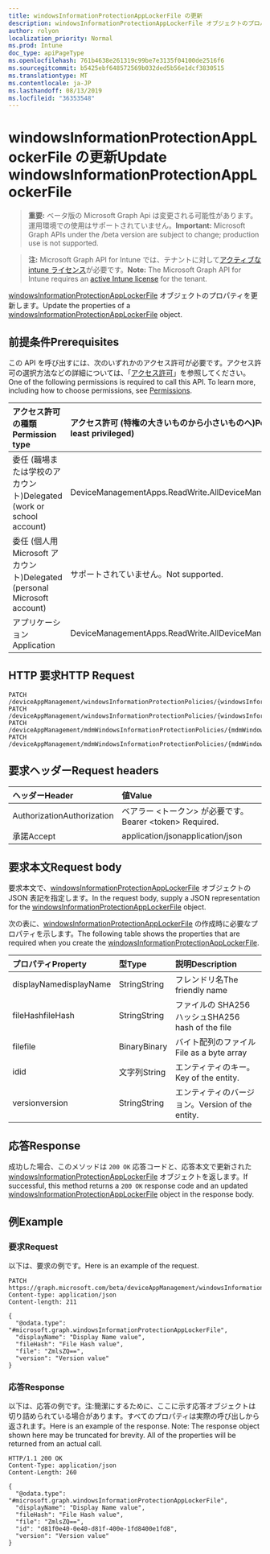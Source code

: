 ```yaml
---
title: windowsInformationProtectionAppLockerFile の更新
description: windowsInformationProtectionAppLockerFile オブジェクトのプロパティを更新します。
author: rolyon
localization_priority: Normal
ms.prod: Intune
doc_type: apiPageType
ms.openlocfilehash: 761b4638e261319c99be7e3135f04100de2516f6
ms.sourcegitcommit: b5425ebf648572569b032ded5b56e1dcf3830515
ms.translationtype: MT
ms.contentlocale: ja-JP
ms.lasthandoff: 08/13/2019
ms.locfileid: "36353548"
---
```

# <a name="update-windowsinformationprotectionapplockerfile"></a><span data-ttu-id="601fb-103">windowsInformationProtectionAppLockerFile の更新</span><span class="sxs-lookup"><span data-stu-id="601fb-103">Update windowsInformationProtectionAppLockerFile</span></span>

> <span data-ttu-id="601fb-104">**重要:** ベータ版の Microsoft Graph Api は変更される可能性があります。運用環境での使用はサポートされていません。</span><span class="sxs-lookup"><span data-stu-id="601fb-104">**Important:** Microsoft Graph APIs under the /beta version are subject to change; production use is not supported.</span></span>

> <span data-ttu-id="601fb-105">**注:** Microsoft Graph API for Intune では、テナントに対して[アクティブな intune ライセンス](https://go.microsoft.com/fwlink/?linkid=839381)が必要です。</span><span class="sxs-lookup"><span data-stu-id="601fb-105">**Note:** The Microsoft Graph API for Intune requires an [active Intune license](https://go.microsoft.com/fwlink/?linkid=839381) for the tenant.</span></span>

<span data-ttu-id="601fb-106">[windowsInformationProtectionAppLockerFile](../resources/intune-mam-windowsinformationprotectionapplockerfile.md) オブジェクトのプロパティを更新します。</span><span class="sxs-lookup"><span data-stu-id="601fb-106">Update the properties of a [windowsInformationProtectionAppLockerFile](../resources/intune-mam-windowsinformationprotectionapplockerfile.md) object.</span></span>

## <a name="prerequisites"></a><span data-ttu-id="601fb-107">前提条件</span><span class="sxs-lookup"><span data-stu-id="601fb-107">Prerequisites</span></span>
<span data-ttu-id="601fb-p101">この API を呼び出すには、次のいずれかのアクセス許可が必要です。アクセス許可の選択方法などの詳細については、「[アクセス許可](/graph/permissions-reference)」を参照してください。</span><span class="sxs-lookup"><span data-stu-id="601fb-p101">One of the following permissions is required to call this API. To learn more, including how to choose permissions, see [Permissions](/graph/permissions-reference).</span></span>

|<span data-ttu-id="601fb-110">アクセス許可の種類</span><span class="sxs-lookup"><span data-stu-id="601fb-110">Permission type</span></span>|<span data-ttu-id="601fb-111">アクセス許可 (特権の大きいものから小さいものへ)</span><span class="sxs-lookup"><span data-stu-id="601fb-111">Permissions (from most to least privileged)</span></span>|
|:---|:---|
|<span data-ttu-id="601fb-112">委任 (職場または学校のアカウント)</span><span class="sxs-lookup"><span data-stu-id="601fb-112">Delegated (work or school account)</span></span>|<span data-ttu-id="601fb-113">DeviceManagementApps.ReadWrite.All</span><span class="sxs-lookup"><span data-stu-id="601fb-113">DeviceManagementApps.ReadWrite.All</span></span>|
|<span data-ttu-id="601fb-114">委任 (個人用 Microsoft アカウント)</span><span class="sxs-lookup"><span data-stu-id="601fb-114">Delegated (personal Microsoft account)</span></span>|<span data-ttu-id="601fb-115">サポートされていません。</span><span class="sxs-lookup"><span data-stu-id="601fb-115">Not supported.</span></span>|
|<span data-ttu-id="601fb-116">アプリケーション</span><span class="sxs-lookup"><span data-stu-id="601fb-116">Application</span></span>|<span data-ttu-id="601fb-117">DeviceManagementApps.ReadWrite.All</span><span class="sxs-lookup"><span data-stu-id="601fb-117">DeviceManagementApps.ReadWrite.All</span></span>|

## <a name="http-request"></a><span data-ttu-id="601fb-118">HTTP 要求</span><span class="sxs-lookup"><span data-stu-id="601fb-118">HTTP Request</span></span>
<!-- {
  "blockType": "ignored"
}
-->
``` http
PATCH /deviceAppManagement/windowsInformationProtectionPolicies/{windowsInformationProtectionPolicyId}/exemptAppLockerFiles/{windowsInformationProtectionAppLockerFileId}
PATCH /deviceAppManagement/windowsInformationProtectionPolicies/{windowsInformationProtectionPolicyId}/protectedAppLockerFiles/{windowsInformationProtectionAppLockerFileId}
PATCH /deviceAppManagement/mdmWindowsInformationProtectionPolicies/{mdmWindowsInformationProtectionPolicyId}/exemptAppLockerFiles/{windowsInformationProtectionAppLockerFileId}
PATCH /deviceAppManagement/mdmWindowsInformationProtectionPolicies/{mdmWindowsInformationProtectionPolicyId}/protectedAppLockerFiles/{windowsInformationProtectionAppLockerFileId}
```

## <a name="request-headers"></a><span data-ttu-id="601fb-119">要求ヘッダー</span><span class="sxs-lookup"><span data-stu-id="601fb-119">Request headers</span></span>
|<span data-ttu-id="601fb-120">ヘッダー</span><span class="sxs-lookup"><span data-stu-id="601fb-120">Header</span></span>|<span data-ttu-id="601fb-121">値</span><span class="sxs-lookup"><span data-stu-id="601fb-121">Value</span></span>|
|:---|:---|
|<span data-ttu-id="601fb-122">Authorization</span><span class="sxs-lookup"><span data-stu-id="601fb-122">Authorization</span></span>|<span data-ttu-id="601fb-123">ベアラー &lt;トークン&gt; が必要です。</span><span class="sxs-lookup"><span data-stu-id="601fb-123">Bearer &lt;token&gt; Required.</span></span>|
|<span data-ttu-id="601fb-124">承諾</span><span class="sxs-lookup"><span data-stu-id="601fb-124">Accept</span></span>|<span data-ttu-id="601fb-125">application/json</span><span class="sxs-lookup"><span data-stu-id="601fb-125">application/json</span></span>|

## <a name="request-body"></a><span data-ttu-id="601fb-126">要求本文</span><span class="sxs-lookup"><span data-stu-id="601fb-126">Request body</span></span>
<span data-ttu-id="601fb-127">要求本文で、[windowsInformationProtectionAppLockerFile](../resources/intune-mam-windowsinformationprotectionapplockerfile.md) オブジェクトの JSON 表記を指定します。</span><span class="sxs-lookup"><span data-stu-id="601fb-127">In the request body, supply a JSON representation for the [windowsInformationProtectionAppLockerFile](../resources/intune-mam-windowsinformationprotectionapplockerfile.md) object.</span></span>

<span data-ttu-id="601fb-128">次の表に、[windowsInformationProtectionAppLockerFile](../resources/intune-mam-windowsinformationprotectionapplockerfile.md) の作成時に必要なプロパティを示します。</span><span class="sxs-lookup"><span data-stu-id="601fb-128">The following table shows the properties that are required when you create the [windowsInformationProtectionAppLockerFile](../resources/intune-mam-windowsinformationprotectionapplockerfile.md).</span></span>

|<span data-ttu-id="601fb-129">プロパティ</span><span class="sxs-lookup"><span data-stu-id="601fb-129">Property</span></span>|<span data-ttu-id="601fb-130">型</span><span class="sxs-lookup"><span data-stu-id="601fb-130">Type</span></span>|<span data-ttu-id="601fb-131">説明</span><span class="sxs-lookup"><span data-stu-id="601fb-131">Description</span></span>|
|:---|:---|:---|
|<span data-ttu-id="601fb-132">displayName</span><span class="sxs-lookup"><span data-stu-id="601fb-132">displayName</span></span>|<span data-ttu-id="601fb-133">String</span><span class="sxs-lookup"><span data-stu-id="601fb-133">String</span></span>|<span data-ttu-id="601fb-134">フレンドリ名</span><span class="sxs-lookup"><span data-stu-id="601fb-134">The friendly name</span></span>|
|<span data-ttu-id="601fb-135">fileHash</span><span class="sxs-lookup"><span data-stu-id="601fb-135">fileHash</span></span>|<span data-ttu-id="601fb-136">String</span><span class="sxs-lookup"><span data-stu-id="601fb-136">String</span></span>|<span data-ttu-id="601fb-137">ファイルの SHA256 ハッシュ</span><span class="sxs-lookup"><span data-stu-id="601fb-137">SHA256 hash of the file</span></span>|
|<span data-ttu-id="601fb-138">file</span><span class="sxs-lookup"><span data-stu-id="601fb-138">file</span></span>|<span data-ttu-id="601fb-139">Binary</span><span class="sxs-lookup"><span data-stu-id="601fb-139">Binary</span></span>|<span data-ttu-id="601fb-140">バイト配列のファイル</span><span class="sxs-lookup"><span data-stu-id="601fb-140">File as a byte array</span></span>|
|<span data-ttu-id="601fb-141">id</span><span class="sxs-lookup"><span data-stu-id="601fb-141">id</span></span>|<span data-ttu-id="601fb-142">文字列</span><span class="sxs-lookup"><span data-stu-id="601fb-142">String</span></span>|<span data-ttu-id="601fb-143">エンティティのキー。</span><span class="sxs-lookup"><span data-stu-id="601fb-143">Key of the entity.</span></span>|
|<span data-ttu-id="601fb-144">version</span><span class="sxs-lookup"><span data-stu-id="601fb-144">version</span></span>|<span data-ttu-id="601fb-145">String</span><span class="sxs-lookup"><span data-stu-id="601fb-145">String</span></span>|<span data-ttu-id="601fb-146">エンティティのバージョン。</span><span class="sxs-lookup"><span data-stu-id="601fb-146">Version of the entity.</span></span>|



## <a name="response"></a><span data-ttu-id="601fb-147">応答</span><span class="sxs-lookup"><span data-stu-id="601fb-147">Response</span></span>
<span data-ttu-id="601fb-148">成功した場合、このメソッドは `200 OK` 応答コードと、応答本文で更新された [windowsInformationProtectionAppLockerFile](../resources/intune-mam-windowsinformationprotectionapplockerfile.md) オブジェクトを返します。</span><span class="sxs-lookup"><span data-stu-id="601fb-148">If successful, this method returns a `200 OK` response code and an updated [windowsInformationProtectionAppLockerFile](../resources/intune-mam-windowsinformationprotectionapplockerfile.md) object in the response body.</span></span>

## <a name="example"></a><span data-ttu-id="601fb-149">例</span><span class="sxs-lookup"><span data-stu-id="601fb-149">Example</span></span>

### <a name="request"></a><span data-ttu-id="601fb-150">要求</span><span class="sxs-lookup"><span data-stu-id="601fb-150">Request</span></span>
<span data-ttu-id="601fb-151">以下は、要求の例です。</span><span class="sxs-lookup"><span data-stu-id="601fb-151">Here is an example of the request.</span></span>
``` http
PATCH https://graph.microsoft.com/beta/deviceAppManagement/windowsInformationProtectionPolicies/{windowsInformationProtectionPolicyId}/exemptAppLockerFiles/{windowsInformationProtectionAppLockerFileId}
Content-type: application/json
Content-length: 211

{
  "@odata.type": "#microsoft.graph.windowsInformationProtectionAppLockerFile",
  "displayName": "Display Name value",
  "fileHash": "File Hash value",
  "file": "ZmlsZQ==",
  "version": "Version value"
}
```

### <a name="response"></a><span data-ttu-id="601fb-152">応答</span><span class="sxs-lookup"><span data-stu-id="601fb-152">Response</span></span>
<span data-ttu-id="601fb-p102">以下は、応答の例です。注:簡潔にするために、ここに示す応答オブジェクトは切り詰められている場合があります。すべてのプロパティは実際の呼び出しから返されます。</span><span class="sxs-lookup"><span data-stu-id="601fb-p102">Here is an example of the response. Note: The response object shown here may be truncated for brevity. All of the properties will be returned from an actual call.</span></span>
``` http
HTTP/1.1 200 OK
Content-Type: application/json
Content-Length: 260

{
  "@odata.type": "#microsoft.graph.windowsInformationProtectionAppLockerFile",
  "displayName": "Display Name value",
  "fileHash": "File Hash value",
  "file": "ZmlsZQ==",
  "id": "d81f0e40-0e40-d81f-400e-1fd8400e1fd8",
  "version": "Version value"
}
```






